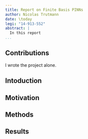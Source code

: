 ```yaml
---
title: Report on Finite Basis PINNs
author: Nicolas Trutmann
date: \today
legi: "14-913-552"
abstract: |
  In this report
...
```


## Contributions

I wrote the project alone.

## Intoduction

## Motivation

## Methods

## Results
